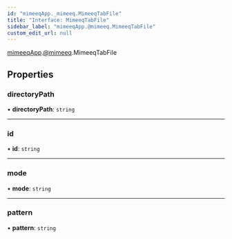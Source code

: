 ```yaml
---
id: "mimeeqApp._mimeeq.MimeeqTabFile"
title: "Interface: MimeeqTabFile"
sidebar_label: "mimeeqApp.@mimeeq.MimeeqTabFile"
custom_edit_url: null
---
```


[mimeeqApp](../modules/mimeeqApp.md).[@mimeeq](../namespaces/mimeeqApp._mimeeq.md).MimeeqTabFile

## Properties

### directoryPath

• **directoryPath**: `string`

___

### id

• **id**: `string`

___

### mode

• **mode**: `string`

___

### pattern

• **pattern**: `string`
